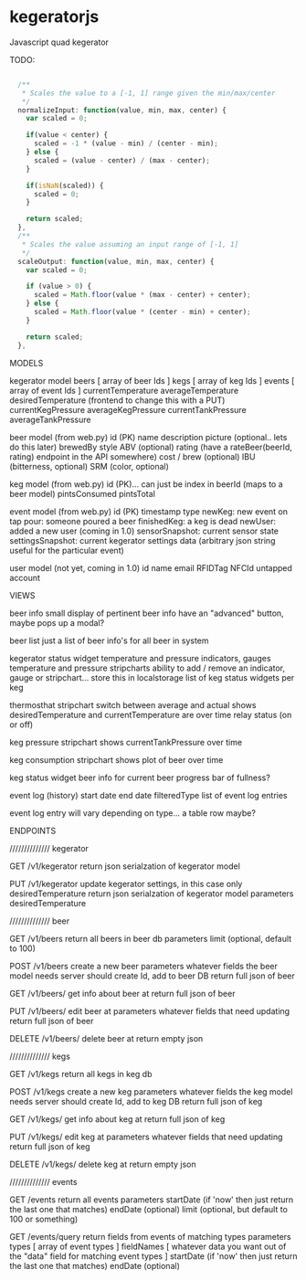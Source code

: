 # kegeratorjs
Javascript quad kegerator

TODO: 
```js

  /**
   * Scales the value to a [-1, 1] range given the min/max/center
   */
  normalizeInput: function(value, min, max, center) {
    var scaled = 0;

    if(value < center) {
      scaled = -1 * (value - min) / (center - min);
    } else {
      scaled = (value - center) / (max - center);
    }

    if(isNaN(scaled)) {
      scaled = 0;
    }

    return scaled;
  },
  /**
   * Scales the value assuming an input range of [-1, 1]
   */
  scaleOutput: function(value, min, max, center) {
    var scaled = 0;

    if (value > 0) {
      scaled = Math.floor(value * (max - center) + center);
    } else {
      scaled = Math.floor(value * (center - min) + center);
    }

    return scaled;
  },

```
MODELS

kegerator model
  beers [ array of beer Ids ]
  kegs [ array of keg Ids ]
  events [ array of event Ids ]
  currentTemperature
  averageTemperature
  desiredTemperature (frontend to change this with a PUT)
  currentKegPressure
  averageKegPressure
  currentTankPressure
  averageTankPressure

beer model (from web.py)
  id (PK)
  name
  description
  picture (optional.. lets do this later)
  brewedBy
  style
  ABV (optional)
  rating (have a rateBeer(beerId, rating) endpoint in the API somewhere)
  cost / brew (optional)
  IBU (bitterness, optional)
  SRM (color, optional)

keg model (from web.py)
  id (PK)... can just be index in 
  beerId (maps to a beer model)
  pintsConsumed
  pintsTotal
  
event model (from web.py)
  id (PK)
  timestamp
  type
    newKeg: new event on tap
    pour: someone poured a beer
    finishedKeg: a keg is dead
    newUser: added a new user (coming in 1.0)
    sensorSnapshot: current sensor state
    settingsSnapshot: current kegerator settings
  data (arbitrary json string useful for the particular event)
  
user model (not yet, coming in 1.0)
  id
  name
  email
  RFIDTag
  NFCId
  untapped account

VIEWS

beer info
  small display of pertinent beer info
  have an "advanced" button, maybe pops up a modal?
  
beer list
  just a list of beer info's for all beer in system

kegerator status widget
  temperature and pressure indicators, gauges
  temperature and pressure stripcharts
  ability to add / remove an indicator, gauge or stripchart... store this in localstorage
  list of keg status widgets per keg

thermosthat stripchart
  switch between average and actual
  shows desiredTemperature and currentTemperature are over time
  relay status (on or off)

keg pressure stripchart
  shows currentTankPressure over time

keg consumption stripchart
  shows plot of beer over time

keg status widget
  beer info for current beer
  progress bar of fullness?

event log (history)
  start date
  end date
  filteredType
  list of event log entries
  
event log entry
  will vary depending on type... a table row maybe?

ENDPOINTS

////////////// kegerator

GET /v1/kegerator
  return json serialzation of kegerator model

PUT /v1/kegerator
  update kegerator settings, in this case only desiredTemperature
  return
    json serialzation of kegerator model
  parameters
    desiredTemperature

////////////// beer

GET /v1/beers
  return all beers in beer db
  parameters
    limit (optional, default to 100)

POST /v1/beers
  create a new beer
  parameters
    whatever fields the beer model needs
  server should create Id, add to beer DB
  return full json of beer

GET /v1/beers/<beerId>
  get info about beer at <beerId>
  return full json of beer 

PUT /v1/beers/<beerId>
  edit beer at <beerId>
  parameters
    whatever fields that need updating
  return full json of beer 

DELETE /v1/beers/<beerId>
  delete beer at <beerId>
  return empty json

////////////// kegs

GET /v1/kegs
  return all kegs in keg db
  
POST /v1/kegs
  create a new keg
  parameters
    whatever fields the keg model needs
  server should create Id, add to keg DB
  return full json of keg

GET /v1/kegs/<kegId>
  get info about keg at <kegId>
  return full json of keg 

PUT /v1/kegs/<kegId>
  edit keg at <kegId>
  parameters
    whatever fields that need updating
  return full json of keg 

DELETE /v1/kegs/<kegId>
  delete keg at <kegId>
  return empty json

////////////// events

GET /events
  return
    all events
  parameters
    startDate (if 'now' then just return the last one that matches)
    endDate (optional)
    limit (optional, but default to 100 or something)

GET /events/query
  return
    fields from events of matching types
  parameters
    types [ array of event types ]
    fieldNames [ whatever data you want out of the "data" field for matching event types ]
    startDate (if 'now' then just return the last one that matches)
    endDate (optional)
